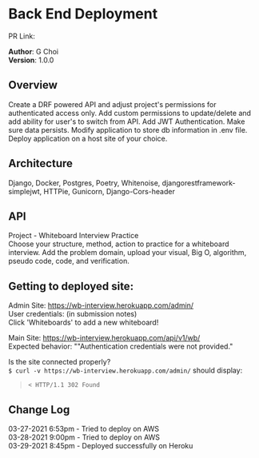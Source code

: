 # Back End Deployment  

PR Link: 

**Author**: G Choi   
**Version**: 1.0.0

## Overview
Create a DRF powered API and adjust project's permissions for authenticated access only. Add custom permissions to update/delete and add ability for user's to switch from API. Add JWT Authentication. Make sure data persists. Modify application to store db information in .env file. Deploy application on a host site of your choice. 

## Architecture
Django, Docker, Postgres, Poetry, Whitenoise, djangorestframework-simplejwt, HTTPie, Gunicorn, Django-Cors-header     

## API
Project - Whiteboard Interview Practice  
Choose your structure, method, action to practice for a whiteboard interview. Add the problem domain, upload your visual, Big O, algorithm, pseudo code, code, and verification.  

## Getting to deployed site:
Admin Site: https://wb-interview.herokuapp.com/admin/  
User credentials: (in submission notes)  
Click 'Whiteboards' to add a new whiteboard!    

Main Site: https://wb-interview.herokuapp.com/api/v1/wb/    
Expected behavior: ""Authentication credentials were not provided."    

Is the site connected properly?  
`$ curl -v https://wb-interview.herokuapp.com/admin/` should display:  
> `< HTTP/1.1 302 Found`

## Change Log
03-27-2021 6:53pm - Tried to deploy on AWS   
03-28-2021 9:00pm - Tried to deploy on AWS  
03-29-2021 8:45pm - Deployed successfully on Heroku  